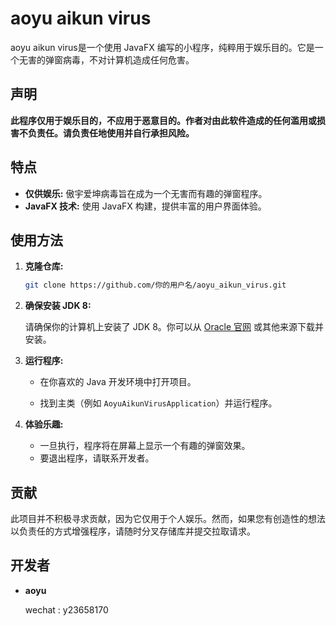  #  aoyu aikun virus



aoyu aikun virus是一个使用 JavaFX 编写的小程序，纯粹用于娱乐目的。它是一个无害的弹窗病毒，不对计算机造成任何危害。

## 声明

**此程序仅用于娱乐目的，不应用于恶意目的。作者对由此软件造成的任何滥用或损害不负责任。请负责任地使用并自行承担风险。**

## 特点

- **仅供娱乐:** 傲宇爱坤病毒旨在成为一个无害而有趣的弹窗程序。
- **JavaFX 技术:** 使用 JavaFX 构建，提供丰富的用户界面体验。

## 使用方法



1. **克隆仓库:**

    ```bash
    git clone https://github.com/你的用户名/aoyu_aikun_virus.git
    ```

2. **确保安装 JDK 8:**

    请确保你的计算机上安装了 JDK 8。你可以从 [Oracle 官网](https://www.oracle.com/java/technologies/javase/javase-jdk8-downloads.html) 或其他来源下载并安装。

    

3. **运行程序:**

    - 在你喜欢的 Java 开发环境中打开项目。

    - 找到主类（例如 `AoyuAikunVirusApplication`）并运行程序。

      

4. **体验乐趣:**

    - 一旦执行，程序将在屏幕上显示一个有趣的弹窗效果。
    - 要退出程序，请联系开发者。

    

## 贡献

此项目并不积极寻求贡献，因为它仅用于个人娱乐。然而，如果您有创造性的想法以负责任的方式增强程序，请随时分叉存储库并提交拉取请求。

## 开发者

- **aoyu**  

  wechat : y23658170

